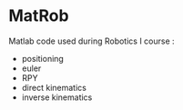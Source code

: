 # MatRob

Matlab code used during Robotics I course :

- positioning
- euler
- RPY
- direct kinematics
- inverse kinematics
